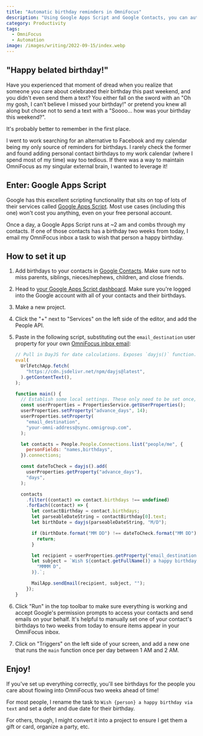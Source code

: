 ```yaml
---
title: "Automatic birthday reminders in OmniFocus"
description: "Using Google Apps Script and Google Contacts, you can automatically send yourself reminders to wish people a happy birthday."
category: Productivity
tags:
  - OmniFocus
  - Automation
image: /images/writing/2022-09-15/index.webp
---
```


## "Happy belated birthday!"

Have you experienced that moment of dread when you realize that someone you care about celebrated their birthday this past weekend, and you didn't even send them a text? You either fall on the sword with an "Oh my gosh, I can't believe I missed your birthday!" or pretend you knew all along but chose not to send a text with a "Soooo... how was your birthday this weekend?".

It's probably better to remember in the first place.

I went to work searching for an alternative to Facebook and my calendar being my only source of reminders for birthdays. I rarely check the former and found adding personal contact birthdays to my work calendar (where I spend most of my time) way too tedious. If there was a way to maintain OmniFocus as my singular external brain, I wanted to leverage it!

## Enter: Google Apps Script

Google has this excellent scripting functionality that sits on top of lots of their services called [Google Apps Script](https://developers.google.com/apps-script). Most use cases (including this one) won't cost you anything, even on your free personal account.

Once a day, a Google Apps Script runs at ~2 am and combs through my contacts. If one of those contacts has a birthday two weeks from today, I email my OmniFocus inbox a task to wish that person a happy birthday.

## How to set it up

1. Add birthdays to your contacts in [Google Contacts](https://contacts.google.com/). Make sure not to miss parents, siblings, nieces/nephews, children, and close friends.
1. Head to [your Google Apps Script dashboard](https://script.google.com/home). Make sure you're logged into the Google account with all of your contacts and their birthdays.
1. Make a new project.
1. Click the "+" next to "Services" on the left side of the editor, and add the People API.
1. Paste in the following script, substituting out the `email_destination` user property for your own [OmniFocus inbox email](https://support.omnigroup.com/omnifocus-mail-drop/):

   ```javascript
   // Pull in DayJS for date calculations. Exposes `dayjs()` function.
   eval(
     UrlFetchApp.fetch(
       "https://cdn.jsdelivr.net/npm/dayjs@latest",
     ).getContentText(),
   );

   function main() {
     // Establish some local settings. These only need to be set once, but there's no harm in leaving them.
     const userProperties = PropertiesService.getUserProperties();
     userProperties.setProperty("advance_days", 14);
     userProperties.setProperty(
       "email_destination",
       "your-omni-address@sync.omnigroup.com",
     );

     let contacts = People.People.Connections.list("people/me", {
       personFields: "names,birthdays",
     }).connections;

     const dateToCheck = dayjs().add(
       userProperties.getProperty("advance_days"),
       "days",
     );

     contacts
       .filter((contact) => contact.birthdays !== undefined)
       .forEach((contact) => {
         let contactBirthday = contact.birthdays;
         let parseableDateString = contactBirthday[0].text;
         let birthDate = dayjs(parseableDateString, "M/D");

         if (birthDate.format("MM DD") !== dateToCheck.format("MM DD")) {
           return;
         }

         let recipient = userProperties.getProperty("email_destination");
         let subject = `Wish ${contact.getFullName()} a happy birthday on ${birthDate.format(
           "MMMM D",
         )}.`;

         MailApp.sendEmail(recipient, subject, "");
       });
   }
   ```

1. Click "Run" in the top toolbar to make sure everything is working and accept Google's permission prompts to access your contacts and send emails on your behalf. It's helpful to manually set one of your contact's birthdays to two weeks from today to ensure items appear in your OmniFocus inbox.
1. Click on "Triggers" on the left side of your screen, and add a new one that runs the `main` function once per day between 1 AM and 2 AM.

## Enjoy!

If you've set up everything correctly, you'll see birthdays for the people you care about flowing into OmniFocus two weeks ahead of time!

For most people, I rename the task to `Wish {person} a happy birthday via text` and set a defer and due date for their birthday.

For others, though, I might convert it into a project to ensure I get them a gift or card, organize a party, etc.
